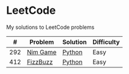 # LeetCode
My solutions to LeetCode problems

| # | Problem | Solution | Difficulty |
|---| ------- | -------- | ---------- |
| 292 | [Nim Game](https://leetcode.com/problems/nim-game/) | [Python](https://leetcode.com/submissions/detail/665419242/) | Easy |
| 412 | [FizzBuzz](https://leetcode.com/problems/fizz-buzz/) | [Python](https://leetcode.com/submissions/detail/665416951/) | Easy |
